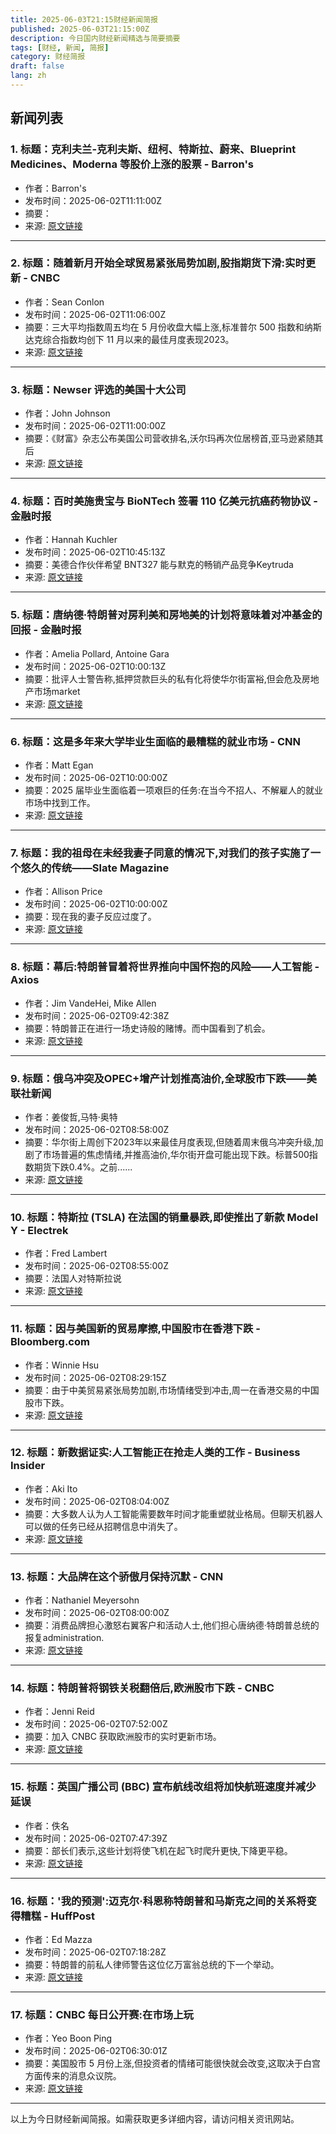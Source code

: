 ```yaml
---
title: 2025-06-03T21:15财经新闻简报
published: 2025-06-03T21:15:00Z
description: 今日国内财经新闻精选与简要摘要
tags: [财经, 新闻, 简报]
category: 财经简报
draft: false
lang: zh
---
```


## 新闻列表

### 1. 标题：克利夫兰-克利夫斯、纽柯、特斯拉、蔚来、Blueprint Medicines、Moderna 等股价上涨的股票 - Barron&#39;s
- 作者：Barron&#39;s
- 发布时间：2025-06-02T11:11:00Z
- 摘要：
- 来源: [原文链接](https://www.barrons.com/articles/stock-movers-a710e00e)

---

### 2. 标题：随着新月开始全球贸易紧张局势加剧,股指期货下滑:实时更新 - CNBC
- 作者：Sean Conlon
- 发布时间：2025-06-02T11:06:00Z
- 摘要：三大平均指数周五均在 5 月份收盘大幅上涨,标准普尔 500 指数和纳斯达克综合指数均创下 11 月以来的最佳月度表现2023。
- 来源: [原文链接](https://www.cnbc.com/2025/06/01/stock-market-today-live-updates.html)

---

### 3. 标题：Newser 评选的美国十大公司
- 作者：John Johnson
- 发布时间：2025-06-02T11:00:00Z
- 摘要：《财富》杂志公布美国公司营收排名,沃尔玛再次位居榜首,亚马逊紧随其后
- 来源: [原文链接](https://www.newser.com/story/369580/10-largest-companies-in-the-us.html)

---

### 4. 标题：百时美施贵宝与 BioNTech 签署 110 亿美元抗癌药物协议 - 金融时报
- 作者：Hannah Kuchler
- 发布时间：2025-06-02T10:45:13Z
- 摘要：美德合作伙伴希望 BNT327 能与默克的畅销产品竞争Keytruda
- 来源: [原文链接](https://www.ft.com/content/6acff1e0-e23e-4a46-a232-9da44ef2d5dd)

---

### 5. 标题：唐纳德·特朗普对房利美和房地美的计划将意味着对冲基金的回报 - 金融时报
- 作者：Amelia Pollard, Antoine Gara
- 发布时间：2025-06-02T10:00:13Z
- 摘要：批评人士警告称,抵押贷款巨头的私有化将使华尔街富裕,但会危及房地产市场market
- 来源: [原文链接](https://www.ft.com/content/d6d6298b-d47e-43ef-9047-fbb2e0e21d7e)

---

### 6. 标题：这是多年来大学毕业生面临的最糟糕的就业市场 - CNN
- 作者：Matt Egan
- 发布时间：2025-06-02T10:00:00Z
- 摘要：2025 届毕业生面临着一项艰巨的任务:在当今不招人、不解雇人的就业市场中找到工作。
- 来源: [原文链接](https://www.cnn.com/2025/06/02/business/jobs-market-college-graduate-economy)

---

### 7. 标题：我的祖母在未经我妻子同意的情况下,对我们的孩子实施了一个悠久的传统——Slate Magazine
- 作者：Allison Price
- 发布时间：2025-06-02T10:00:00Z
- 摘要：现在我的妻子反应过度了。
- 来源: [原文链接](https://slate.com/advice/2025/06/family-advice-wife-baby-appearance-tradition.html)

---

### 8. 标题：幕后:特朗普冒着将世界推向中国怀抱的风险——人工智能 - Axios
- 作者：Jim VandeHei, Mike Allen
- 发布时间：2025-06-02T09:42:38Z
- 摘要：特朗普正在进行一场史诗般的赌博。而中国看到了机会。
- 来源: [原文链接](https://www.axios.com/2025/06/02/trump-ai-china-tariffs)

---

### 9. 标题：俄乌冲突及OPEC+增产计划推高油价,全球股市下跌——美联社新闻
- 作者：姜俊哲,马特·奥特
- 发布时间：2025-06-02T08:58:00Z
- 摘要：华尔街上周创下2023年以来最佳月度表现,但随着周末俄乌冲突升级,加剧了市场普遍的焦虑情绪,并推高油价,华尔街开盘可能出现下跌。标普500指数期货下跌0.4%。之前......
- 来源: [原文链接](https://apnews.com/article/markets-tariffs-oil-russia-stocks-57207d7b06ab066c191415a126813052)

---

### 10. 标题：特斯拉 (TSLA) 在法国的销量暴跌,即使推出了新款 Model Y - Electrek
- 作者：Fred Lambert
- 发布时间：2025-06-02T08:55:00Z
- 摘要：法国人对特斯拉说
- 来源: [原文链接](http://electrek.co/2025/06/02/tesla-sales-crash-france-even-with-new-model-y/)

---

### 11. 标题：因与美国新的贸易摩擦,中国股市在香港下跌 - Bloomberg.com
- 作者：Winnie Hsu
- 发布时间：2025-06-02T08:29:15Z
- 摘要：由于中美贸易紧张局势加剧,市场情绪受到冲击,周一在香港交易的中国股市下跌。
- 来源: [原文链接](https://www.bloomberg.com/news/articles/2025-06-02/chinese-shares-fall-in-hong-kong-on-new-trade-frictions-with-us)

---

### 12. 标题：新数据证实:人工智能正在抢走人类的工作 - Business Insider
- 作者：Aki Ito
- 发布时间：2025-06-02T08:04:00Z
- 摘要：大多数人认为人工智能需要数年时间才能重塑就业格局。但聊天机器人可以做的任务已经从招聘信息中消失了。
- 来源: [原文链接](https://www.businessinsider.com/ai-hiring-white-collar-recession-jobs-tech-new-data-2025-6)

---

### 13. 标题：大品牌在这个骄傲月保持沉默 - CNN
- 作者：Nathaniel Meyersohn
- 发布时间：2025-06-02T08:00:00Z
- 摘要：消费品牌担心激怒右翼客户和活动人士,他们担心唐纳德·特朗普总统的报复administration.
- 来源: [原文链接](https://www.cnn.com/2025/06/02/business/brands-pride-month-trump-lgbtq)

---

### 14. 标题：特朗普将钢铁关税翻倍后,欧洲股市下跌 - CNBC
- 作者：Jenni Reid
- 发布时间：2025-06-02T07:52:00Z
- 摘要：加入 CNBC 获取欧洲股市的实时更新市场。
- 来源: [原文链接](https://www.cnbc.com/2025/06/02/europe-stock-markets-live-on-monday-june-2-tariffs-ftse-100-dax-cac-40.html)

---

### 15. 标题：英国广播公司 (BBC) 宣布航线改组将加快航班速度并减少延误
- 作者：佚名
- 发布时间：2025-06-02T07:47:39Z
- 摘要：部长们表示,这些计划将使飞机在起飞时爬升更快,下降更平稳。
- 来源: [原文链接](https://www.bbc.com/news/articles/c1e69qv1qwjo)

---

### 16. 标题：&#39;我的预测&#39;:迈克尔·科恩称特朗普和马斯克之间的关系将变得糟糕 - HuffPost
- 作者：Ed Mazza
- 发布时间：2025-06-02T07:18:28Z
- 摘要：特朗普的前私人律师警告这位亿万富翁总统的下一个举动。
- 来源: [原文链接](https://www.huffpost.com/entry/michael-cohen-trump-musk-prediction_n_683d3322e4b08b77a4607e9a)

---

### 17. 标题：CNBC 每日公开赛:在市场上玩
- 作者：Yeo Boon Ping
- 发布时间：2025-06-02T06:30:01Z
- 摘要：美国股市 5 月份上涨,但投资者的情绪可能很快就会改变,这取决于白宫方面传来的消息众议院。
- 来源: [原文链接](https://www.cnbc.com/2025/06/02/cnbc-daily-open-its-a-dicey-matter-to-play-chicken-in-markets.html)

---


以上为今日财经新闻简报。如需获取更多详细内容，请访问相关资讯网站。